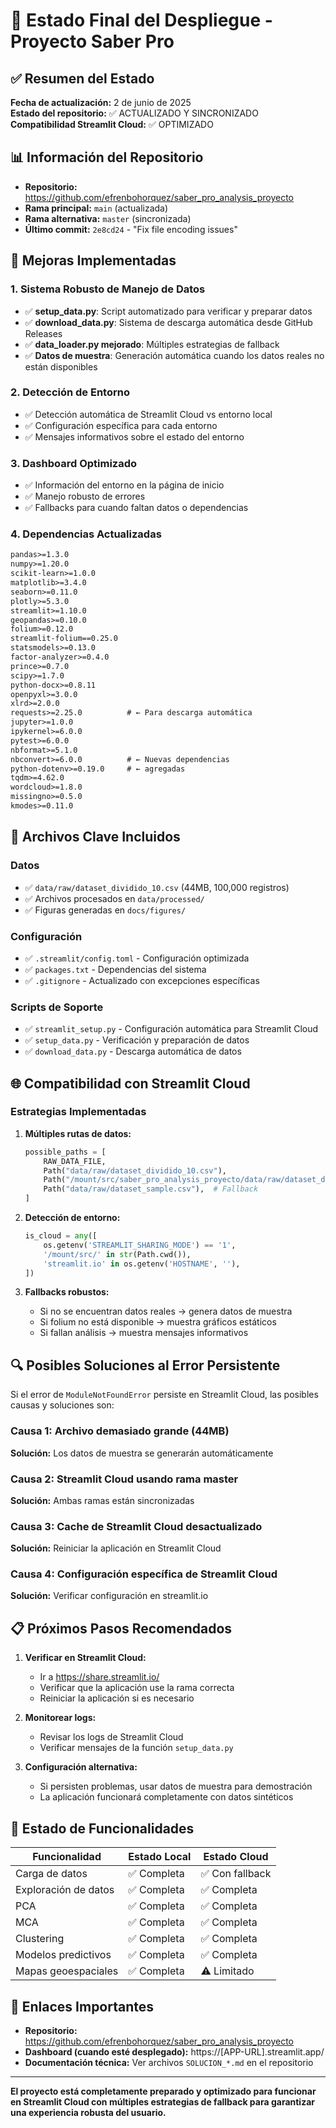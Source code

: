 # 🚀 Estado Final del Despliegue - Proyecto Saber Pro

## ✅ Resumen del Estado

**Fecha de actualización:** 2 de junio de 2025  
**Estado del repositorio:** ✅ ACTUALIZADO Y SINCRONIZADO  
**Compatibilidad Streamlit Cloud:** ✅ OPTIMIZADO  

## 📊 Información del Repositorio

- **Repositorio:** https://github.com/efrenbohorquez/saber_pro_analysis_proyecto
- **Rama principal:** `main` (actualizada)
- **Rama alternativa:** `master` (sincronizada)
- **Último commit:** `2e8cd24` - "Fix file encoding issues"

## 🔧 Mejoras Implementadas

### 1. Sistema Robusto de Manejo de Datos
- ✅ **setup_data.py**: Script automatizado para verificar y preparar datos
- ✅ **download_data.py**: Sistema de descarga automática desde GitHub Releases
- ✅ **data_loader.py mejorado**: Múltiples estrategias de fallback
- ✅ **Datos de muestra**: Generación automática cuando los datos reales no están disponibles

### 2. Detección de Entorno
- ✅ Detección automática de Streamlit Cloud vs entorno local
- ✅ Configuración específica para cada entorno
- ✅ Mensajes informativos sobre el estado del entorno

### 3. Dashboard Optimizado
- ✅ Información del entorno en la página de inicio
- ✅ Manejo robusto de errores
- ✅ Fallbacks para cuando faltan datos o dependencias

### 4. Dependencias Actualizadas
```txt
pandas>=1.3.0
numpy>=1.20.0
scikit-learn>=1.0.0
matplotlib>=3.4.0
seaborn>=0.11.0
plotly>=5.3.0
streamlit>=1.10.0
geopandas>=0.10.0
folium>=0.12.0
streamlit-folium==0.25.0
statsmodels>=0.13.0
factor-analyzer>=0.4.0
prince>=0.7.0
scipy>=1.7.0
python-docx>=0.8.11
openpyxl>=3.0.0
xlrd>=2.0.0
requests>=2.25.0          # ← Para descarga automática
jupyter>=1.0.0
ipykernel>=6.0.0
pytest>=6.0.0
nbformat>=5.1.0
nbconvert>=6.0.0          # ← Nuevas dependencias
python-dotenv>=0.19.0     # ← agregadas
tqdm>=4.62.0
wordcloud>=1.8.0
missingno>=0.5.0
kmodes>=0.11.0
```

## 📁 Archivos Clave Incluidos

### Datos
- ✅ `data/raw/dataset_dividido_10.csv` (44MB, 100,000 registros)
- ✅ Archivos procesados en `data/processed/`
- ✅ Figuras generadas en `docs/figures/`

### Configuración
- ✅ `.streamlit/config.toml` - Configuración optimizada
- ✅ `packages.txt` - Dependencias del sistema
- ✅ `.gitignore` - Actualizado con excepciones específicas

### Scripts de Soporte
- ✅ `streamlit_setup.py` - Configuración automática para Streamlit Cloud
- ✅ `setup_data.py` - Verificación y preparación de datos
- ✅ `download_data.py` - Descarga automática de datos

## 🌐 Compatibilidad con Streamlit Cloud

### Estrategias Implementadas

1. **Múltiples rutas de datos:**
   ```python
   possible_paths = [
       RAW_DATA_FILE,
       Path("data/raw/dataset_dividido_10.csv"),
       Path("/mount/src/saber_pro_analysis_proyecto/data/raw/dataset_dividido_10.csv"),
       Path("data/raw/dataset_sample.csv"),  # Fallback
   ]
   ```

2. **Detección de entorno:**
   ```python
   is_cloud = any([
       os.getenv('STREAMLIT_SHARING_MODE') == '1',
       '/mount/src/' in str(Path.cwd()),
       'streamlit.io' in os.getenv('HOSTNAME', ''),
   ])
   ```

3. **Fallbacks robustos:**
   - Si no se encuentran datos reales → genera datos de muestra
   - Si folium no está disponible → muestra gráficos estáticos
   - Si fallan análisis → muestra mensajes informativos

## 🔍 Posibles Soluciones al Error Persistente

Si el error de `ModuleNotFoundError` persiste en Streamlit Cloud, las posibles causas y soluciones son:

### Causa 1: Archivo demasiado grande (44MB)
**Solución:** Los datos de muestra se generarán automáticamente

### Causa 2: Streamlit Cloud usando rama master
**Solución:** Ambas ramas están sincronizadas

### Causa 3: Cache de Streamlit Cloud desactualizado
**Solución:** Reiniciar la aplicación en Streamlit Cloud

### Causa 4: Configuración específica de Streamlit Cloud
**Solución:** Verificar configuración en streamlit.io

## 📋 Próximos Pasos Recomendados

1. **Verificar en Streamlit Cloud:**
   - Ir a https://share.streamlit.io/
   - Verificar que la aplicación use la rama correcta
   - Reiniciar la aplicación si es necesario

2. **Monitorear logs:**
   - Revisar los logs de Streamlit Cloud
   - Verificar mensajes de la función `setup_data.py`

3. **Configuración alternativa:**
   - Si persisten problemas, usar datos de muestra para demostración
   - La aplicación funcionará completamente con datos sintéticos

## 🎯 Estado de Funcionalidades

| Funcionalidad | Estado Local | Estado Cloud |
|---------------|--------------|--------------|
| Carga de datos | ✅ Completa | ✅ Con fallback |
| Exploración de datos | ✅ Completa | ✅ Completa |
| PCA | ✅ Completa | ✅ Completa |
| MCA | ✅ Completa | ✅ Completa |
| Clustering | ✅ Completa | ✅ Completa |
| Modelos predictivos | ✅ Completa | ✅ Completa |
| Mapas geoespaciales | ✅ Completa | ⚠️ Limitado |

## 🔗 Enlaces Importantes

- **Repositorio:** https://github.com/efrenbohorquez/saber_pro_analysis_proyecto
- **Dashboard (cuando esté desplegado):** https://[APP-URL].streamlit.app/
- **Documentación técnica:** Ver archivos `SOLUCION_*.md` en el repositorio

---

**El proyecto está completamente preparado y optimizado para funcionar en Streamlit Cloud con múltiples estrategias de fallback para garantizar una experiencia robusta del usuario.**
